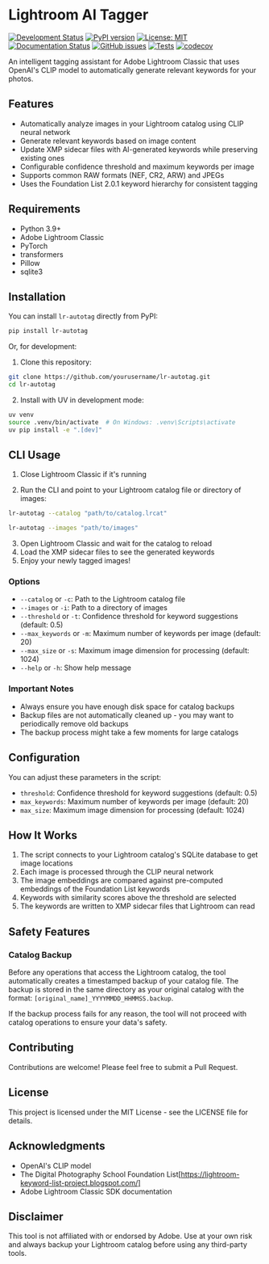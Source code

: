 # Lightroom AI Tagger
[![Development Status](https://img.shields.io/pypi/status/lr-autotag)](https://pypi.org/project/lr-autotag/)
[![PyPI version](https://img.shields.io/pypi/v/lr-autotag.svg)](https://pypi.org/project/lr-autotag/)
[![License: MIT](https://img.shields.io/badge/License-MIT-yellow.svg)](https://opensource.org/licenses/MIT)
[![Documentation Status](https://img.shields.io/github/actions/workflow/status/Jsakkos/lightroom-autotag/documentation.yml?label=docs)](https://jsakkos.github.io/lightroom-autotag/)
[![GitHub issues](https://img.shields.io/github/issues/Jsakkos/lightroom-autotag)](https://github.com/Jsakkos/lightroom-autotag/issues)
[![Tests](https://github.com/Jsakkos/lightroom-autotag/actions/workflows/tests.yml/badge.svg)](https://github.com/Jsakkos/lightroom-autotag/actions/workflows/tests.yml)
[![codecov](https://codecov.io/gh/Jsakkos/lightroom-autotag/branch/main/graph/badge.svg)](https://codecov.io/gh/Jsakkos/lightroom-autotag)

An intelligent tagging assistant for Adobe Lightroom Classic that uses OpenAI's CLIP model to automatically generate relevant keywords for your photos.

## Features

- Automatically analyze images in your Lightroom catalog using CLIP neural network
- Generate relevant keywords based on image content
- Update XMP sidecar files with AI-generated keywords while preserving existing ones
- Configurable confidence threshold and maximum keywords per image
- Supports common RAW formats (NEF, CR2, ARW) and JPEGs
- Uses the Foundation List 2.0.1 keyword hierarchy for consistent tagging

## Requirements

- Python 3.9+
- Adobe Lightroom Classic
- PyTorch
- transformers
- Pillow
- sqlite3

## Installation

You can install `lr-autotag` directly from PyPI:

```bash
pip install lr-autotag
```

Or, for development:

1. Clone this repository:
```bash
git clone https://github.com/yourusername/lr-autotag.git
cd lr-autotag
```

2. Install with UV in development mode:
```bash
uv venv
source .venv/bin/activate  # On Windows: .venv\Scripts\activate
uv pip install -e ".[dev]"
```

## CLI Usage

1. Close Lightroom Classic if it's running

2. Run the CLI and point to your Lightroom catalog file or directory of images:
```bash
lr-autotag --catalog "path/to/catalog.lrcat"
```

```bash
lr-autotag --images "path/to/images"
```

3. Open Lightroom Classic and wait for the catalog to reload
4. Load the XMP sidecar files to see the generated keywords
5. Enjoy your newly tagged images!

### Options

- `--catalog` or `-c`: Path to the Lightroom catalog file
- `--images` or `-i`: Path to a directory of images
- `--threshold` or `-t`: Confidence threshold for keyword suggestions (default: 0.5)
- `--max_keywords` or `-m`: Maximum number of keywords per image (default: 20)
- `--max_size` or `-s`: Maximum image dimension for processing (default: 1024)
- `--help` or `-h`: Show help message


### Important Notes
- Always ensure you have enough disk space for catalog backups
- Backup files are not automatically cleaned up - you may want to periodically remove old backups
- The backup process might take a few moments for large catalogs

## Configuration

You can adjust these parameters in the script:

- `threshold`: Confidence threshold for keyword suggestions (default: 0.5)
- `max_keywords`: Maximum number of keywords per image (default: 20)
- `max_size`: Maximum image dimension for processing (default: 1024)

## How It Works

1. The script connects to your Lightroom catalog's SQLite database to get image locations
2. Each image is processed through the CLIP neural network
3. The image embeddings are compared against pre-computed embeddings of the Foundation List keywords
4. Keywords with similarity scores above the threshold are selected
5. The keywords are written to XMP sidecar files that Lightroom can read

## Safety Features

### Catalog Backup
Before any operations that access the Lightroom catalog, the tool automatically creates a timestamped backup of your catalog file. The backup is stored in the same directory as your original catalog with the format: `[original_name]_YYYYMMDD_HHMMSS.backup`.

If the backup process fails for any reason, the tool will not proceed with catalog operations to ensure your data's safety.

## Contributing

Contributions are welcome! Please feel free to submit a Pull Request.

## License

This project is licensed under the MIT License - see the LICENSE file for details.

## Acknowledgments

- OpenAI's CLIP model
- The Digital Photography School Foundation List[https://lightroom-keyword-list-project.blogspot.com/]
- Adobe Lightroom Classic SDK documentation

## Disclaimer

This tool is not affiliated with or endorsed by Adobe. Use at your own risk and always backup your Lightroom catalog before using any third-party tools.